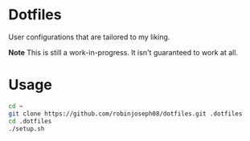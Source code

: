 # Dotfiles

User configurations that are tailored to my liking.

**Note** This is still a work-in-progress. It isn't guaranteed to work at all.

# Usage

```bash
cd ~
git clone https://github.com/robinjoseph08/dotfiles.git .dotfiles
cd .dotfiles
./setup.sh
```

